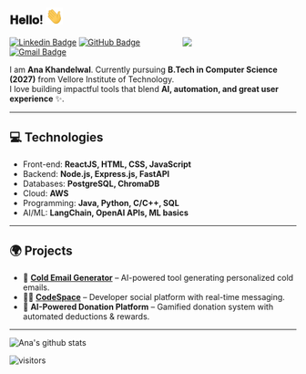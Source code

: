 <h2> 𝐇𝐞𝐥𝐥𝐨! <img src="https://raw.githubusercontent.com/ABSphreak/ABSphreak/master/gifs/Hi.gif" width="30px"></h2>

<img align='right' src='https://user-images.githubusercontent.com/5713670/87202985-820dcb80-c2b6-11ea-9f56-7ec461c497c3.gif' width='200"'>

[![Linkedin Badge](https://img.shields.io/badge/-Ana%20Khandelwal-blue?style=flat-square&logo=Linkedin&logoColor=white&link=https://www.linkedin.com/in/anakhandelwal/)](https://www.linkedin.com/in/anakhandelwal/) 
[![GitHub Badge](https://img.shields.io/badge/-AnaKhandelwal-black?style=flat-square&logo=github&logoColor=white&link=https://github.com/AnaKhandelwal)](https://github.com/AnaKhandelwal)
[![Gmail Badge](https://img.shields.io/badge/-khandelwal.ana@email.com-c14438?style=flat-square&logo=Gmail&logoColor=white&link=mailto:khandelwal.ana@email.com)](mailto:khandelwal.ana@email.com)

I am **Ana Khandelwal**. Currently pursuing **B.Tech in Computer Science (2027)** from Vellore Institute of Technology.  
I love building impactful tools that blend **AI, automation, and great user experience** ✨.

---

## 💻 Technologies
- Front-end: **ReactJS, HTML, CSS, JavaScript**
- Backend: **Node.js, Express.js, FastAPI**
- Databases: **PostgreSQL, ChromaDB**
- Cloud: **AWS**
- Programming: **Java, Python, C/C++, SQL**
- AI/ML: **LangChain, OpenAI APIs, ML basics**

---

## 🌍 Projects
- 📧 **[Cold Email Generator](https://cold-email-generator-ana.streamlit.app/)** – AI-powered tool generating personalized cold emails.  
- 👩‍💻 **[CodeSpace](https://code-space-theta.vercel.app/)** – Developer social platform with real-time messaging.  
- 💝 **AI-Powered Donation Platform** – Gamified donation system with automated deductions & rewards.  

---


![Ana's github stats](https://github-readme-stats.vercel.app/api?username=AnaKhandelwal&hide=["issues"]&show_icons=true)

![visitors](https://visitor-badge.glitch.me/badge?page_id=AnaKhandelwal.AnaKhandelwal)
